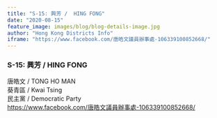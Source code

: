 ```yaml
---
title: "S-15: 興芳 /  HING FONG"
date: "2020-08-15"
feature_image: images/blog/blog-details-image.jpg
author: "Hong Kong Districts Info"
iframe: "https://www.facebook.com/唐皓文議員辦事處-106339100852668/"
---
```


### S-15: 興芳 /  HING FONG  
唐皓文 /  TONG HO MAN  
葵青區 / Kwai Tsing  
民主黨 /  Democratic Party  
https://www.facebook.com/唐皓文議員辦事處-106339100852668/
